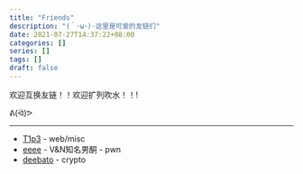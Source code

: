 ```yaml
---
title: "Friends"
description: "(｀･ω･)-这里是可爱的友链们"
date: 2021-07-27T14:37:22+08:00
categories: []
series: []
tags: []
draft: false
---
```


欢迎互换友链！！欢迎扩列吹水！！!

ᕕ(ᐛ)ᕗ

------

- [T1p3](https://t1pe.github.io/) - web/misc
- [eeee](https://eeeeeeeeeeeeeeeea.cn/) - V&N知名男酮 - pwn
- [deebato](http://d33b4t0.com/) - crypto